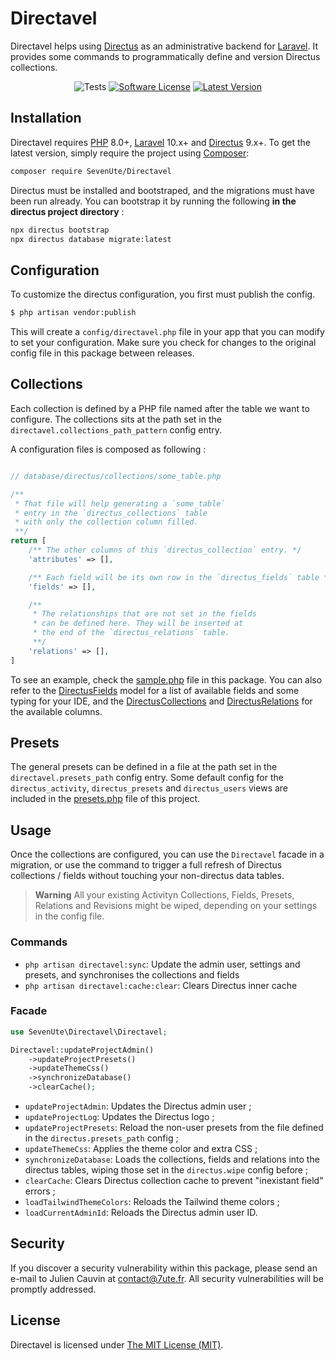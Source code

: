 # Directavel

Directavel helps using [Directus](https://directus.io/) as an administrative backend for [Laravel](http://laravel.com).
It provides some commands to programmatically define and version Directus collections.

<p align="center">
<img href="https://github.com/7ute/Directavel/workflows/tests/badge.svg"><img src="https://github.com/7ute/Directavel/workflows/tests/badge.svg" alt="Tests"></img></a>
<a href="LICENSE"><img src="https://img.shields.io/badge/license-MIT-brightgreen.svg?style=flat-square" alt="Software License"></img></a>
<a href="https://github.com/7ute/Directavel/releases"><img src="https://img.shields.io/github/release/7ute/Directavel.svg?style=flat-square" alt="Latest Version"></img></a>
</p>


## Installation

Directavel requires [PHP](https://php.net) 8.0+, [Laravel](https://laravel.com/) 10.x+ and [Directus](https://directus.io/) 9.x+.
To get the latest version, simply require the project using [Composer](https://getcomposer.org):

```bash
composer require SevenUte/Directavel
```

Directus must be installed and bootstraped, and the migrations must have been run already.
You can bootstrap it by running the following **in the directus project directory** :
```bash
npx directus bootstrap
npx directus database migrate:latest
```

## Configuration

To customize the directus configuration, you first must publish the config.

```bash
$ php artisan vendor:publish
```

This will create a `config/directavel.php` file in your app that you can modify to set your configuration.
Make sure you check for changes to the original config file in this package between releases.

## Collections

Each collection is defined by a PHP file named after the table we want to configure.
The collections sits at the path set in the `directavel.collections_path_pattern` config entry.

A configuration files is composed as following :

```php

// database/directus/collections/some_table.php

/**
 * That file will help generating a `some_table`
 * entry in the `directus_collections` table
 * with only the collection column filled.
 **/
return [
    /** The other columns of this `directus_collection` entry. */
    'attributes' => [],

    /** Each field will be its own row in the `directus_fields` table */
    'fields' => [],

    /**
     * The relationships that are not set in the fields
     * can be defined here. They will be inserted at
     * the end of the `directus_relations` table.
     **/
    'relations' => [],
]
```

To see an example, check the [sample.php](https://github.com/7ute/Directavel/blob/master/database/directus/collections/sample.php) file in this package.
You can also refer to the [DirectusFields](https://github.com/7ute/Directavel/blob/master/src/Models/DirectusFields.php) model for a list of available fields and some typing for your IDE, and the [DirectusCollections](https://github.com/7ute/Directavel/blob/master/src/Models/DirectusCollections.php) and [DirectusRelations](https://github.com/7ute/Directavel/blob/master/src/Models/DirectusRelations.php) for the available columns.

## Presets
The general presets can be defined in a file at the path set in the `directavel.presets_path` config entry.
Some default config for the `directus_activity`, `directus_presets` and `directus_users` views are included in the [presets.php](https://github.com/7ute/Directavel/blob/master/database/directus/presets.php) file of this project.

## Usage
Once the collections are configured, you can use the `Directavel` facade in a migration, or use the command to trigger a full refresh of Directus collections / fields without touching your non-directus data tables.

> **Warning**
> All your existing Activityn Collections, Fields, Presets, Relations and Revisions might be wiped, depending on your settings in the config file.

### Commands

- `php artisan directavel:sync`: Update the admin user, settings and presets, and synchronises the collections and fields
- `php artisan directavel:cache:clear`: Clears Directus inner cache

### Facade

```php
use SevenUte\Directavel\Directavel;

Directavel::updateProjectAdmin()
    ->updateProjectPresets()
    ->updateThemeCss()
    ->synchronizeDatabase()
    ->clearCache();
```
- `updateProjectAdmin`: Updates the Directus admin user ;
- `updateProjectLog`: Updates the Directus logo ;
- `updateProjectPresets`: Reload the non-user presets from the file defined in the `directus.presets_path` config ;
- `updateThemeCss`: Applies the theme color and extra CSS ;
- `synchronizeDatabase`: Loads the collections, fields and relations into the directus tables, wiping those set in the `directus.wipe` config before ;
- `clearCache`: Clears Directus collection cache to prevent "inexistant field" errors ;
- `loadTailwindThemeColors`: Reloads the Tailwind theme colors ;
- `loadCurrentAdminId`: Reloads the Directus admin user ID.

## Security
If you discover a security vulnerability within this package, please send an e-mail to Julien Cauvin at contact@7ute.fr.
All security vulnerabilities will be promptly addressed.

## License
Directavel is licensed under [The MIT License (MIT)](LICENSE).
